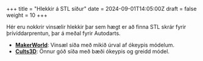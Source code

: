 +++
title = "Hlekkir á STL síður"
date = 2024-09-01T14:05:00Z
draft = false
weight = 10
+++

Hér eru nokkrir vinsælir hlekkir þar sem hægt er að finna STL skrár fyrir þrívíddarprentun, þar á meðal fyrir Autodarts.

- **[MakerWorld](https://makerworld.com/en/search/models?keyword=dart+light)**: Vinsæl síða með mikið úrval af ókeypis módelum.
- **[Cults3D](https://cults3d.com/en/search?q=dartboard+light)**: Önnur góð síða með bæði ókeypis og greidd módel.
